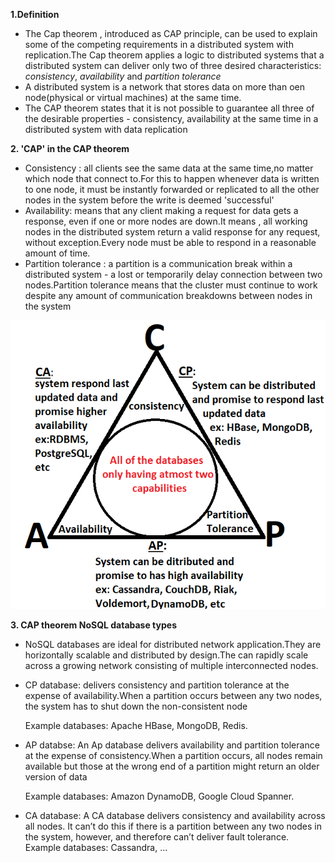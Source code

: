 **1.Definition**
- The Cap theorem , introduced as CAP principle, can be used to explain some of the competing requirements in a distributed system with replication.The Cap theorem applies a logic to distributed systems that a distributed system can deliver only two of three desired characteristics: _consistency_, _availability_ and _partition tolerance_
- A distributed system is a network that stores data on more than oen node(physical or virtual machines) at the same time.
- The CAP theorem states that it is not possible to guarantee all three of the desirable properties - consistency, availability at the same time in a distributed system with data replication

**2. 'CAP' in the CAP theorem**
- Consistency : all clients see the same data at the same time,no matter which node that connect to.For this to happen whenever data is written to one node, it must be instantly forwarded or replicated to all the other nodes in the system before the write is deemed 'successful'
- Availability: means that any client making a request for data gets a response, even if one or more nodes are down.It means , all working nodes in the distributed system return a valid response for any request, without exception.Every node must be able to respond in a reasonable amount of time.
- Partition tolerance : a partition is a communication break within a distributed system - a lost or temporarily delay connection between two nodes.Partition tolerance means that the cluster must continue to work despite any amount of communication breakdowns between nodes in the system

![img.png](image/img.png)

**3. CAP theorem NoSQL database types**

-  NoSQL databases are ideal for distributed network application.They are horizontally scalable and distributed by design.The can rapidly scale across a growing network consisting of multiple interconnected nodes.

- CP database: delivers consistency and partition tolerance at the expense of availability.When a partition occurs between any two nodes, the system has to shut down the non-consistent node
  
    Example databases: Apache HBase, MongoDB, Redis.
- AP databse: An Ap database delivers availability and partition tolerance at the expense of consistency.When a partition occurs, all nodes remain available but those at the wrong end of a partition might return an older version of data
  
    Example databases: Amazon DynamoDB, Google Cloud Spanner.

- CA database: A CA database delivers consistency and availability across all nodes. It can’t do this if there is a partition between any two nodes in the system, however, and therefore can’t deliver fault tolerance.
  Example databases: Cassandra, ...
